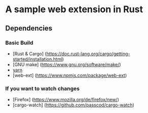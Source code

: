# A sample web extension in Rust

## Dependencies


### Basic Build
* [Rust & Cargo] (https://doc.rust-lang.org/cargo/getting-started/installation.html)
* [GNU make] (https://www.gnu.org/software/make/)
* [yarn](https://yarnpkg.com)
* [web-ext] (https://www.npmjs.com/package/web-ext)


### If you want to watch changes
* [Firefox] (https://www.mozilla.org/de/firefox/new/)
* [cargo-watch] (https://github.com/passcod/cargo-watch)